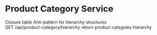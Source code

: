 # Product Category Service
Closure table Anti-pattern for hierarchy structures
<br>
GET /api/product-category/hierarchy return product categoies hierarchy
